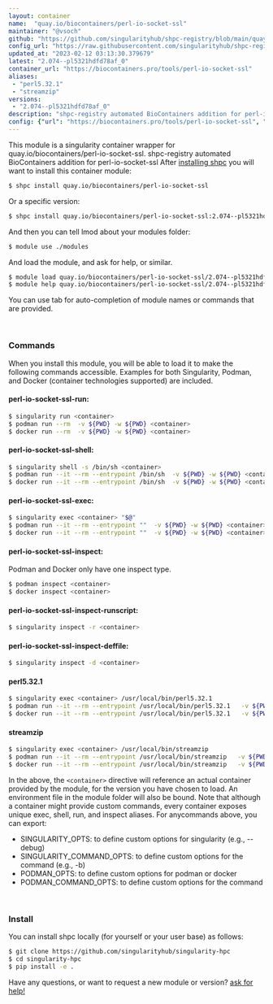 ```yaml
---
layout: container
name:  "quay.io/biocontainers/perl-io-socket-ssl"
maintainer: "@vsoch"
github: "https://github.com/singularityhub/shpc-registry/blob/main/quay.io/biocontainers/perl-io-socket-ssl/container.yaml"
config_url: "https://raw.githubusercontent.com/singularityhub/shpc-registry/main/quay.io/biocontainers/perl-io-socket-ssl/container.yaml"
updated_at: "2023-02-12 03:13:30.379679"
latest: "2.074--pl5321hdfd78af_0"
container_url: "https://biocontainers.pro/tools/perl-io-socket-ssl"
aliases:
 - "perl5.32.1"
 - "streamzip"
versions:
 - "2.074--pl5321hdfd78af_0"
description: "shpc-registry automated BioContainers addition for perl-io-socket-ssl"
config: {"url": "https://biocontainers.pro/tools/perl-io-socket-ssl", "maintainer": "@vsoch", "description": "shpc-registry automated BioContainers addition for perl-io-socket-ssl", "latest": {"2.074--pl5321hdfd78af_0": "sha256:d8d7feffbca41d8de689561d87769e8f1bb0e10a4e6ea2f7ec7bb5e5cbdc5414"}, "tags": {"2.074--pl5321hdfd78af_0": "sha256:d8d7feffbca41d8de689561d87769e8f1bb0e10a4e6ea2f7ec7bb5e5cbdc5414"}, "docker": "quay.io/biocontainers/perl-io-socket-ssl", "aliases": {"perl5.32.1": "/usr/local/bin/perl5.32.1", "streamzip": "/usr/local/bin/streamzip"}}
---
```


This module is a singularity container wrapper for quay.io/biocontainers/perl-io-socket-ssl.
shpc-registry automated BioContainers addition for perl-io-socket-ssl
After [installing shpc](#install) you will want to install this container module:


```bash
$ shpc install quay.io/biocontainers/perl-io-socket-ssl
```

Or a specific version:

```bash
$ shpc install quay.io/biocontainers/perl-io-socket-ssl:2.074--pl5321hdfd78af_0
```

And then you can tell lmod about your modules folder:

```bash
$ module use ./modules
```

And load the module, and ask for help, or similar.

```bash
$ module load quay.io/biocontainers/perl-io-socket-ssl/2.074--pl5321hdfd78af_0
$ module help quay.io/biocontainers/perl-io-socket-ssl/2.074--pl5321hdfd78af_0
```

You can use tab for auto-completion of module names or commands that are provided.

<br>

### Commands

When you install this module, you will be able to load it to make the following commands accessible.
Examples for both Singularity, Podman, and Docker (container technologies supported) are included.

#### perl-io-socket-ssl-run:

```bash
$ singularity run <container>
$ podman run --rm  -v ${PWD} -w ${PWD} <container>
$ docker run --rm  -v ${PWD} -w ${PWD} <container>
```

#### perl-io-socket-ssl-shell:

```bash
$ singularity shell -s /bin/sh <container>
$ podman run --it --rm --entrypoint /bin/sh  -v ${PWD} -w ${PWD} <container>
$ docker run --it --rm --entrypoint /bin/sh  -v ${PWD} -w ${PWD} <container>
```

#### perl-io-socket-ssl-exec:

```bash
$ singularity exec <container> "$@"
$ podman run --it --rm --entrypoint ""  -v ${PWD} -w ${PWD} <container> "$@"
$ docker run --it --rm --entrypoint ""  -v ${PWD} -w ${PWD} <container> "$@"
```

#### perl-io-socket-ssl-inspect:

Podman and Docker only have one inspect type.

```bash
$ podman inspect <container>
$ docker inspect <container>
```

#### perl-io-socket-ssl-inspect-runscript:

```bash
$ singularity inspect -r <container>
```

#### perl-io-socket-ssl-inspect-deffile:

```bash
$ singularity inspect -d <container>
```


#### perl5.32.1

```bash
$ singularity exec <container> /usr/local/bin/perl5.32.1
$ podman run --it --rm --entrypoint /usr/local/bin/perl5.32.1   -v ${PWD} -w ${PWD} <container> -c " $@"
$ docker run --it --rm --entrypoint /usr/local/bin/perl5.32.1   -v ${PWD} -w ${PWD} <container> -c " $@"
```


#### streamzip

```bash
$ singularity exec <container> /usr/local/bin/streamzip
$ podman run --it --rm --entrypoint /usr/local/bin/streamzip   -v ${PWD} -w ${PWD} <container> -c " $@"
$ docker run --it --rm --entrypoint /usr/local/bin/streamzip   -v ${PWD} -w ${PWD} <container> -c " $@"
```



In the above, the `<container>` directive will reference an actual container provided
by the module, for the version you have chosen to load. An environment file in the
module folder will also be bound. Note that although a container
might provide custom commands, every container exposes unique exec, shell, run, and
inspect aliases. For anycommands above, you can export:

 - SINGULARITY_OPTS: to define custom options for singularity (e.g., --debug)
 - SINGULARITY_COMMAND_OPTS: to define custom options for the command (e.g., -b)
 - PODMAN_OPTS: to define custom options for podman or docker
 - PODMAN_COMMAND_OPTS: to define custom options for the command

<br>

### Install

You can install shpc locally (for yourself or your user base) as follows:

```bash
$ git clone https://github.com/singularityhub/singularity-hpc
$ cd singularity-hpc
$ pip install -e .
```

Have any questions, or want to request a new module or version? [ask for help!](https://github.com/singularityhub/singularity-hpc/issues)